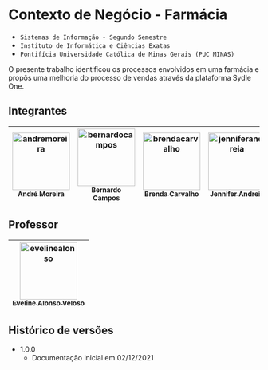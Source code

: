 # Contexto de Negócio - Farmácia

* `Sistemas de Informação - Segundo Semestre`
* `Instituto de Informática e Ciências Exatas`
* `Pontifícia Universidade Católica de Minas Gerais (PUC MINAS)`

O presente trabalho identificou os processos envolvidos em uma farmácia e propôs uma melhoria do processo de vendas através da plataforma Sydle One.

## Integrantes

| [<img alt="andremoreira" src="https://github.com/Dande06.png?size=115" width="115"><br><sub>André Moreira</sub>](https://github.com/Dande06)| [<img alt="bernardocampos" src="https://github.com/bernardocamps.png?size=115" width="115"><br><sub>Bernardo Campos</sub>](https://github.com/bernardocamps)| [<img alt="brendacarvalho" src="https://github.com/brendaccarvalho.png?size=115" width="115"><br><sub>Brenda Carvalho</sub>](https://github.com/brendaccarvalho)| [<img alt="jenniferandreia" src="https://github.com/Jenniferandreia.png?size=115" width="115"><br><sub>Jennifer Andreia</sub>](https://github.com/Jenniferandreia)| [<img alt="marcelonunes" src="https://github.com/MarceloMoreiraNunes.png?size=115" width="115"><br><sub>Marcelo Nunes</sub>](https://github.com/MarceloMoreiraNunes)| [<img alt="victorfeltrim" src="https://github.com/vihfeltrim.png?size=115" width="115"><br><sub>Victor Feltrim</sub>](https://github.com/vihfeltrim)|
| :---: |:---: |:---: |:---: |:---: |:---: |

## Professor

| [<img alt="evelinealonso" src="https://github.com/evelinealonso.png?size=115" width="115"><br><sub>Eveline Alonso Veloso</sub>](https://github.com/evelinealonso)|
| :---: |

## Histórico de versões

* 1.0.0
    * Documentação inicial em 02/12/2021

